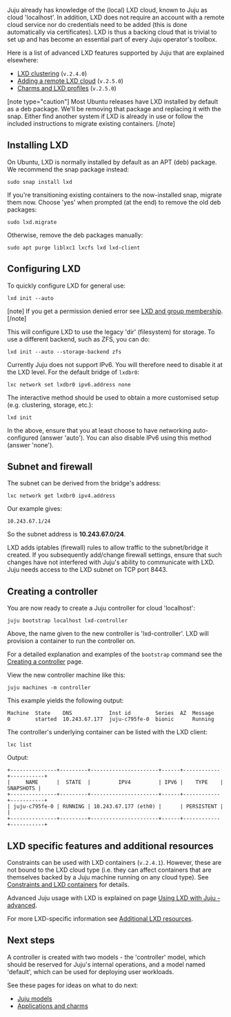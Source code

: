 <!--
Todo:
- Warning: Ubuntu release versions hardcoded
-->

Juju already has knowledge of the (local) LXD cloud, known to Juju as cloud 'localhost'. In addition, LXD does not require an account with a remote cloud service nor do credentials need to be added (this is done automatically via certificates). LXD is thus a backing cloud that is trivial to set up and has become an essential part of every Juju operator's toolbox.

Here is a list of advanced LXD features supported by Juju that are explained elsewhere:

-   [LXD clustering](/t/using-lxd-with-juju-advanced/1091#heading--lxd-clustering) (`v.2.4.0`)
-   [Adding a remote LXD cloud](/t/using-lxd-with-juju-advanced/1091#heading--adding-a-remote-lxd-cloud) (`v.2.5.0`)
-   [Charms and LXD profiles](/t/using-lxd-with-juju-advanced/1091#heading--charms-and-lxd-profiles) (`v.2.5.0`)

[note type="caution"]
Most Ubuntu releases have LXD installed by default as a deb package. We'll be removing that package and replacing it with the snap. Either find another system if LXD is already in use or follow the included instructions to migrate existing containers.
[/note]

<h2 id="heading--installing-lxd">Installing LXD</h2>

On Ubuntu, LXD is normally installed by default as an APT (deb) package. We recommend the snap package instead:

``` text
sudo snap install lxd
```

If you're transitioning existing containers to the now-installed snap, migrate them now. Choose 'yes' when prompted (at the end) to remove the old deb packages:

``` text
sudo lxd.migrate
```

Otherwise, remove the deb packages manually:

``` text
sudo apt purge liblxc1 lxcfs lxd lxd-client
```

<h2 id="heading--configuring-lxd">Configuring LXD</h2>

To quickly configure LXD for general use:

``` text
lxd init --auto
```

[note]
If you get a permission denied error see [LXD and group membership](/t/additional-lxd-resources/1092#heading--lxd-and-group-membership).
[/note]

This will configure LXD to use the legacy 'dir' (filesystem) for storage. To use a different backend, such as ZFS, you can do:

```text
lxd init --auto --storage-backend zfs
```

Currently Juju does not support IPv6. You will therefore need to disable it at the LXD level. For the default bridge of `lxdbr0`:

``` text
lxc network set lxdbr0 ipv6.address none
```

The interactive method should be used to obtain a more customised setup (e.g. clustering, storage, etc.):

``` text
lxd init
```

In the above, ensure that you at least choose to have networking auto-configured (answer 'auto'). You can also disable IPv6 using this method (answer 'none').

<h2 id="heading--subnet-and-firewall">Subnet and firewall</h2>

The subnet can be derived from the bridge's address:

``` text
lxc network get lxdbr0 ipv4.address
```

Our example gives:

``` text
10.243.67.1/24
```

So the subnet address is **10.243.67.0/24**.

LXD adds iptables (firewall) rules to allow traffic to the subnet/bridge it created. If you subsequently add/change firewall settings, ensure that such changes have not interfered with Juju's ability to communicate with LXD. Juju needs access to the LXD subnet on TCP port 8443.

<h2 id="heading--creating-a-controller">Creating a controller</h2>

You are now ready to create a Juju controller for cloud 'localhost':

``` text
juju bootstrap localhost lxd-controller
```

Above, the name given to the new controller is 'lxd-controller'. LXD will provision a container to run the controller on.

For a detailed explanation and examples of the `bootstrap` command see the [Creating a controller](/t/creating-a-controller/1108) page.

View the new controller machine like this:

``` text
juju machines -m controller
```

This example yields the following output:

``` text
Machine  State    DNS            Inst id        Series  AZ  Message
0        started  10.243.67.177  juju-c795fe-0  bionic      Running
```

The controller's underlying container can be listed with the LXD client:

``` text
lxc list
```

Output:

``` text
+---------------+---------+----------------------+------+------------+-----------+
|     NAME      |  STATE  |         IPV4         | IPV6 |    TYPE    | SNAPSHOTS |
+---------------+---------+----------------------+------+------------+-----------+
| juju-c795fe-0 | RUNNING | 10.243.67.177 (eth0) |      | PERSISTENT |           |
+---------------+---------+----------------------+------+------------+-----------+
```

<h2 id="heading--lxd-specific-features-and-additional-resources">LXD specific features and additional resources</h2>

Constraints can be used with LXD containers (`v.2.4.1`). However, these are not bound to the LXD cloud type (i.e. they can affect containers that are themselves backed by a Juju machine running on any cloud type). See [Constraints and LXD containers](/t/using-constraints/1060#heading--constraints-and-lxd-containers) for details.

Advanced Juju usage with LXD is explained on page [Using LXD with Juju - advanced](/t/using-lxd-with-juju-advanced/1091).

For more LXD-specific information see [Additional LXD resources](/t/additional-lxd-resources/1092).

<h2 id="heading--next-steps">Next steps</h2>

A controller is created with two models - the 'controller' model, which should be reserved for Juju's internal operations, and a model named 'default', which can be used for deploying user workloads.

See these pages for ideas on what to do next:

- [Juju models](/t/models/1155)
- [Applications and charms](/t/applications-and-charms/1034)
